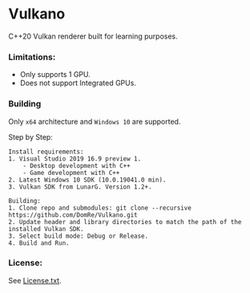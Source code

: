 # Vulkano
C++20 Vulkan renderer built for learning purposes.

### Limitations:
- Only supports 1 GPU.
- Does not support Integrated GPUs.

### Building

Only ```x64``` architecture and ```Windows 10``` are supported.

Step by Step:

```
Install requirements:
1. Visual Studio 2019 16.9 preview 1.
    - Desktop development with C++
    - Game development with C++
2. Latest Windows 10 SDK (10.0.19041.0 min).
3. Vulkan SDK from LunarG. Version 1.2+.
```
```
Building:
1. Clone repo and submodules: git clone --recursive https://github.com/DomRe/Vulkano.git
2. Update header and library directories to match the path of the installed Vulkan SDK.
3. Select build mode: Debug or Release.
4. Build and Run.
```

### License:
See [License.txt](https://github.com/DomRe/Vulkano/blob/master/LICENSE.txt).